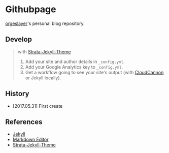 # Githubpage 

[orgeslayer](https://orgeslayer.github.io/)'s personal blog repository.

## Develop
> with [Strata-Jekyll-Theme](https://github.com/old-jekyll-templates/Strata-Jekyll-Theme)
> 1. Add your site and author details in `_config.yml`.
> 2. Add your Google Analytics key to `_config.yml`.
> 3. Get a workflow going to see your site's output (with [CloudCannon](https://app.cloudcannon.com/) or Jekyll locally).

## History
* [2017.05.31] First create

## References
* [Jekyll](http://jekyllrb-ko.github.io/)
* [Markdown Editor](https://stackedit.io/editor)
* [Strata-Jekyll-Theme](https://github.com/old-jekyll-templates/Strata-Jekyll-Theme)

